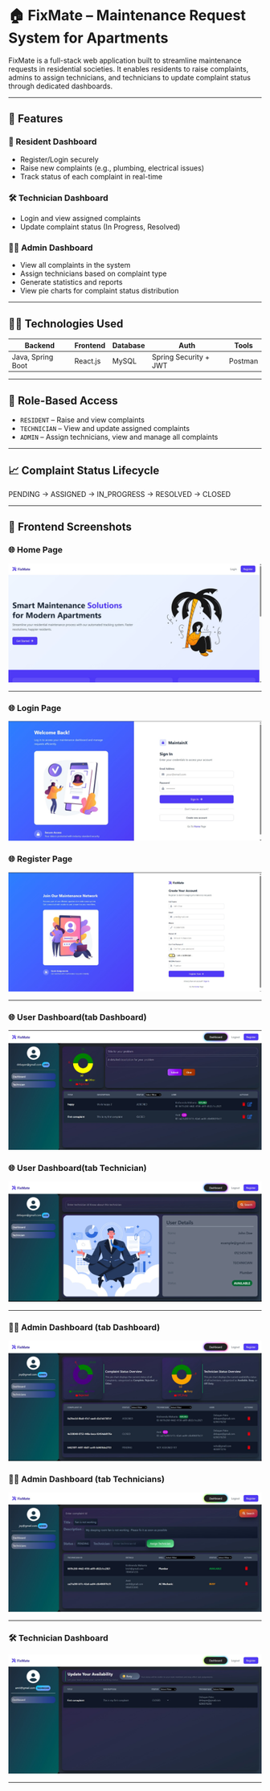 # 🏠 FixMate – Maintenance Request System for Apartments

FixMate is a full-stack web application built to streamline maintenance requests in residential societies. It enables residents to raise complaints, admins to assign technicians, and technicians to update complaint status through dedicated dashboards.

---

## 📌 Features

### 👤 Resident Dashboard
- Register/Login securely
- Raise new complaints (e.g., plumbing, electrical issues)
- Track status of each complaint in real-time

### 🛠️ Technician Dashboard
- Login and view assigned complaints
- Update complaint status (In Progress, Resolved)

### 👨‍💼 Admin Dashboard
- View all complaints in the system
- Assign technicians based on complaint type
- Generate statistics and reports
- View pie charts for complaint status distribution

---

## 🧑‍💻 Technologies Used

| Backend             | Frontend     | Database | Auth             | Tools           |
|---------------------|--------------|----------|------------------|-----------------|
| Java, Spring Boot   | React.js     | MySQL    | Spring Security + JWT | Postman |

---

## 🔐 Role-Based Access

- `RESIDENT` – Raise and view complaints  
- `TECHNICIAN` – View and update assigned complaints  
- `ADMIN` – Assign technicians, view and manage all complaints

---

## 📈 Complaint Status Lifecycle
PENDING → ASSIGNED → IN_PROGRESS → RESOLVED → CLOSED

---

## 🎨 Frontend Screenshots

### 🌐 Home Page
![Resident Dashboard](./readmeImages/homePage.jpg)

---

### 🌐 Login Page
![Resident Dashboard](./readmeImages/loginPage.jpg)

### 🌐 Register Page
![Resident Dashboard](./readmeImages/registerPage.jpg)

---

### 🌐 User Dashboard(tab Dashboard)
![Resident Dashboard](./readmeImages/userDashboard1.jpg)

### 🌐 User Dashboard(tab Technician)
![Resident Dashboard](./readmeImages/userDashboard2.jpg)

---

### 👨‍💼 Admin Dashboard (tab Dashboard)
![Resident Dashboard](./readmeImages/adminDashboard.jpg)

### 👨‍💼 Admin Dashboard (tab Technicians)
![Resident Dashboard](./readmeImages/adminDashboard2.jpg)

---

### 🛠 Technician Dashboard
![Technician Dashboard](./readmeImages/technicianDashboard.jpg)

---
